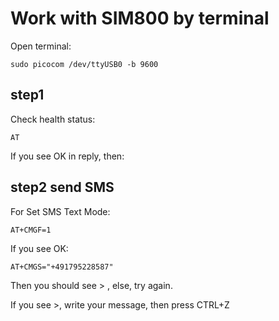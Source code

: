 
# Work with SIM800 by terminal

Open terminal:

	sudo picocom /dev/ttyUSB0 -b 9600

## step1

Check health status:

	AT
	
If you see OK in reply, then:

## step2 send SMS

For Set SMS Text Mode:

	AT+CMGF=1
	
If you see OK:

	AT+CMGS="+491795228587"
	
Then you should see > , else, try again.

If you see >, write your message, then press CTRL+Z



	
